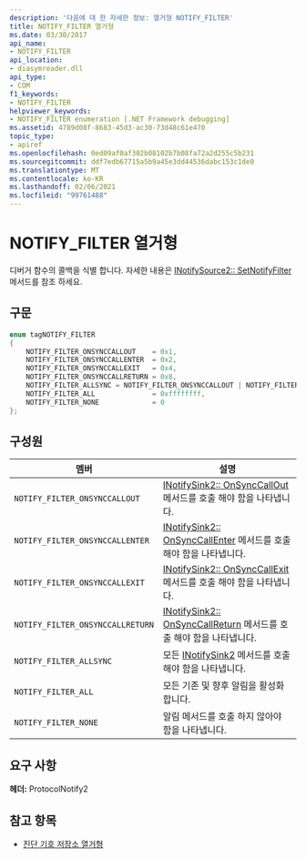```yaml
---
description: '다음에 대 한 자세한 정보: 열거형 NOTIFY_FILTER'
title: NOTIFY_FILTER 열거형
ms.date: 03/30/2017
api_name:
- NOTIFY_FILTER
api_location:
- diasymreader.dll
api_type:
- COM
f1_keywords:
- NOTIFY_FILTER
helpviewer_keywords:
- NOTIFY_FILTER enumeration [.NET Framework debugging]
ms.assetid: 4789d08f-8683-45d3-ac30-73d48c61e470
topic_type:
- apiref
ms.openlocfilehash: 0ed09af0af302b08102b7b08fa72a2d255c5b231
ms.sourcegitcommit: ddf7edb67715a5b9a45e3dd44536dabc153c1de0
ms.translationtype: MT
ms.contentlocale: ko-KR
ms.lasthandoff: 02/06/2021
ms.locfileid: "99761488"
---
```

# <a name="notify_filter-enumeration"></a>NOTIFY_FILTER 열거형

디버거 함수의 콜백을 식별 합니다. 자세한 내용은 [INotifySource2:: SetNotifyFilter](inotifysource2-setnotifyfilter-method.md) 메서드를 참조 하세요.  
  
## <a name="syntax"></a>구문  
  
```cpp  
enum tagNOTIFY_FILTER  
{  
    NOTIFY_FILTER_ONSYNCCALLOUT    = 0x1,  
    NOTIFY_FILTER_ONSYNCCALLENTER  = 0x2,  
    NOTIFY_FILTER_ONSYNCCALLEXIT   = 0x4,  
    NOTIFY_FILTER_ONSYNCCALLRETURN = 0x8,  
    NOTIFY_FILTER_ALLSYNC = NOTIFY_FILTER_ONSYNCCALLOUT | NOTIFY_FILTER_ONSYNCCALLENTER | NOTIFY_FILTER_ONSYNCCALLEXIT | NOTIFY_FILTER_ONSYNCCALLRETURN,  
    NOTIFY_FILTER_ALL              = 0xffffffff,  
    NOTIFY_FILTER_NONE             = 0  
};  
```  
  
## <a name="members"></a>구성원  
  
|멤버|설명|  
|------------|-----------------|  
|`NOTIFY_FILTER_ONSYNCCALLOUT`|[INotifySink2:: OnSyncCallOut](inotifysink2-onsynccallout-method.md) 메서드를 호출 해야 함을 나타냅니다.|  
|`NOTIFY_FILTER_ONSYNCCALLENTER`|[INotifySink2:: OnSyncCallEnter](inotifysink2-onsynccallenter-method.md) 메서드를 호출 해야 함을 나타냅니다.|  
|`NOTIFY_FILTER_ONSYNCCALLEXIT`|[INotifySink2:: OnSyncCallExit](inotifysink2-onsynccallexit-method.md) 메서드를 호출 해야 함을 나타냅니다.|  
|`NOTIFY_FILTER_ONSYNCCALLRETURN`|[INotifySink2:: OnSyncCallReturn](inotifysink2-onsynccallreturn-method.md) 메서드를 호출 해야 함을 나타냅니다.|  
|`NOTIFY_FILTER_ALLSYNC`|모든 [INotifySink2](inotifysink2-interface.md) 메서드를 호출 해야 함을 나타냅니다.|  
|`NOTIFY_FILTER_ALL`|모든 기존 및 향후 알림을 활성화 합니다.|  
|`NOTIFY_FILTER_NONE`|알림 메서드를 호출 하지 않아야 함을 나타냅니다.|  
  
## <a name="requirements"></a>요구 사항  

 **헤더:** ProtocolNotify2  
  
## <a name="see-also"></a>참고 항목

- [진단 기호 저장소 열거형](diagnostics-symbol-store-enumerations.md)
